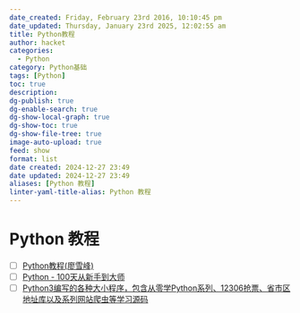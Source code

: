 ```yaml
---
date_created: Friday, February 23rd 2016, 10:10:45 pm
date_updated: Thursday, January 23rd 2025, 12:02:55 am
title: Python教程
author: hacket
categories:
  - Python
category: Python基础
tags: [Python]
toc: true
description: 
dg-publish: true
dg-enable-search: true
dg-show-local-graph: true
dg-show-toc: true
dg-show-file-tree: true
image-auto-upload: true
feed: show
format: list
date created: 2024-12-27 23:49
date updated: 2024-12-27 23:49
aliases: [Python 教程]
linter-yaml-title-alias: Python 教程
---
```


# Python 教程

- [ ] [Python教程(廖雪峰)](https://www.liaoxuefeng.com/wiki/1016959663602400)
- [ ] [Python - 100天从新手到大师](https://github.com/jackfrued/Python-100-Days)
- [ ] [Python3编写的各种大小程序，包含从零学Python系列、12306抢票、省市区地址库以及系列网站爬虫等学习源码](https://github.com/gxcuizy/Python)
